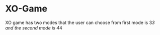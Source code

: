 # XO-Game

XO game has two modes that the user can choose from first mode is 3*3 and the second mode is 4*4
